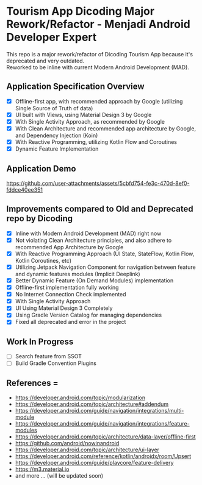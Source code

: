 # Tourism App Dicoding Major Rework/Refactor - Menjadi Android Developer Expert

This repo is a major rework/refactor of Dicoding Tourism App because it's deprecated and very outdated. <br>
Reworked to be inline with current Modern Android Development (MAD). <br>

## Application Specification Overview
- [x] Offline-first app, with recommended approach by Google (utilizing Single Source of Truth of data)
- [x] UI built with Views, using Material Design 3 by Google 
- [x] With Single Activity Approach, as recommended by Google
- [x] With Clean Architecture and recommended app architecture by Google, and Dependency Injection (Koin)
- [x] With Reactive Programming, utilizing Kotlin Flow and Coroutines   
- [x] Dynamic Feature Implementation

## Application Demo
https://github.com/user-attachments/assets/5cbfd754-fe3c-470d-8ef0-fddce40ee351

## Improvements compared to Old and Deprecated repo by Dicoding
- [x] Inline with Modern Android Development (MAD) right now
- [x] Not violating Clean Architecture principles, and also adhere to recommended App Architecture by Google    
- [x] With Reactive Programming Approach (UI State, StateFlow, Kotlin Flow, Kotlin Coroutines, etc)
- [x] Utilizing Jetpack Navigation Component for navigation between feature and dynamic features modules (Implicit Deeplink) 
- [x] Better Dynamic Feature (On Demand Modules) implementation
- [x] Offline-first implementation fully working
- [x] No Internet Connection Check implemented  
- [x] With Single Activity Approach
- [x] UI Using Material Design 3 Completely
- [x] Using Gradle Version Catalog for managing dependencies
- [x] Fixed all deprecated and error in the project 

## Work In Progress
- [ ] Search feature from SSOT
- [ ] Build Gradle Convention Plugins

## References = 
- https://developer.android.com/topic/modularization <br>
- https://developer.android.com/topic/architecture#addendum <br>
- https://developer.android.com/guide/navigation/integrations/multi-module <br>
- https://developer.android.com/guide/navigation/integrations/feature-modules <br>
- https://developer.android.com/topic/architecture/data-layer/offline-first <br>
- https://github.com/android/nowinandroid <br>
- https://developer.android.com/topic/architecture/ui-layer <br>
- https://developer.android.com/reference/kotlin/androidx/room/Upsert <br>
- https://developer.android.com/guide/playcore/feature-delivery <br>
- https://m3.material.io
- and more ... (will be updated soon)




